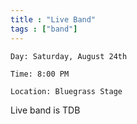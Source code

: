 ```yaml
---
title : "Live Band"
tags : ["band"]
---
```


`Day: Saturday, August 24th`

`Time: 8:00 PM`

`Location: Bluegrass Stage`

Live band is TDB

